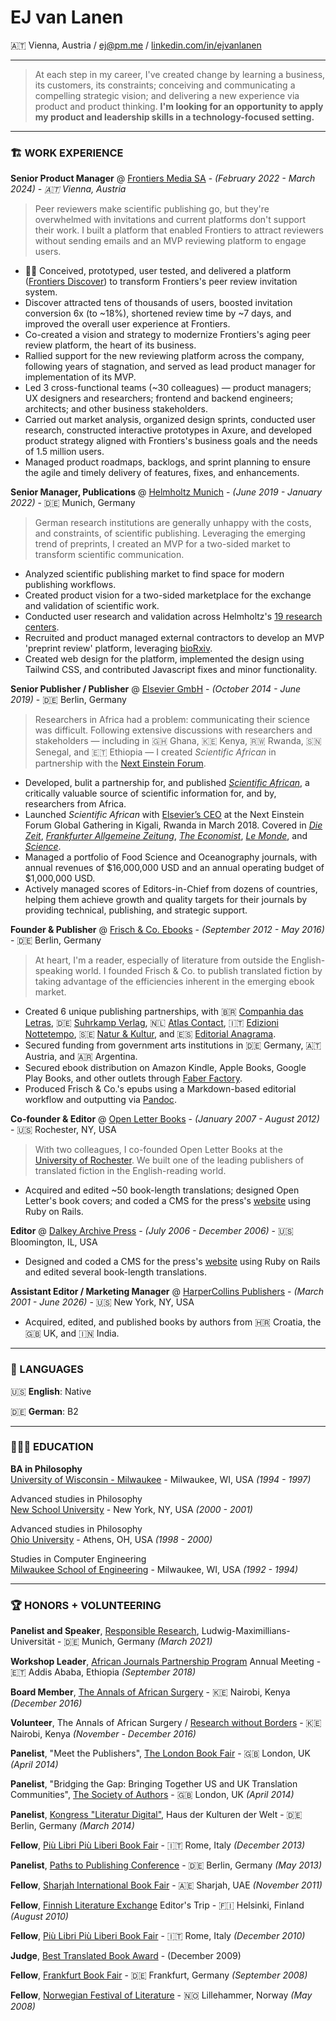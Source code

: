 # EJ van Lanen  

🇦🇹 Vienna, Austria / [ej@pm.me](mailto:ej@pm.me) / [linkedin.com/in/ejvanlanen](https://www.linkedin.com/in/ejvanlanen/)

---

> At each step in my career, I've created change by learning a business, its customers, its constraints; conceiving and communicating a compelling strategic vision; and delivering a new experience via product and product thinking. **I'm looking for an opportunity to apply my product and leadership skills in a technology-focused setting.**

---

### 🏗️ WORK EXPERIENCE

**Senior Product Manager** @ [Frontiers Media SA](http://frontiersin.org) - _(February 2022 - March 2024) - 🇦🇹 Vienna, Austria_

> Peer reviewers make scientific publishing go, but they're overwhelmed with invitations and current platforms don't support their work. I built a platform that enabled Frontiers to attract reviewers without sending emails and an MVP reviewing platform to engage users.

- 👩‍🔬 Conceived, prototyped, user tested, and delivered a platform ([Frontiers Discover](https://progressreport.frontiersin.org/innovation)) to transform Frontiers's peer review invitation system.
- Discover attracted tens of thousands of users, boosted invitation conversion 6x (to ~18%), shortened review time by ~7 days, and improved the overall user experience at Frontiers.
- Co-created a vision and strategy to modernize Frontiers's aging peer review platform, the heart of its business.
- Rallied support for the new reviewing platform across the company, following years of stagnation, and served as lead product manager for implementation of its MVP.
- Led 3 cross-functional teams (~30 colleagues) — product managers; UX designers and researchers; frontend and backend engineers; architects; and other business stakeholders.
- Carried out market analysis, organized design sprints, conducted user research, constructed interactive prototypes in Axure, and developed product strategy aligned with Frontiers's business goals and the needs of 1.5 million users.
- Managed product roadmaps, backlogs, and sprint planning to ensure the agile and timely delivery of features, fixes, and enhancements. 

**Senior Manager, Publications** @ [Helmholtz Munich](https://www.helmholtz-munich.de/en) - _(June 2019 - January 2022)_ - 🇩🇪 Munich, Germany

> German research institutions are generally unhappy with the costs, and constraints, of scientific publishing. Leveraging the emerging trend of preprints, I created an MVP for a two-sided market to transform scientific communication.

- Analyzed scientific publishing market to find space for modern publishing workflows.
- Created product vision for a two-sided marketplace for the exchange and validation of scientific work.
- Conducted user research and validation across Helmholtz's [19 research centers](https://www.helmholtz.de/en/about-us/helmholtz-centers/).
- Recruited and product managed external contractors to develop an MVP 'preprint review' platform, leveraging [bioRxiv](https://www.biorxiv.org/).
- Created web design for the platform, implemented the design using Tailwind CSS, and contributed Javascript fixes and minor functionality.

**Senior Publisher / Publisher** @ [Elsevier GmbH](https://www.elsevier.com/) - _(October 2014 - June 2019)_ - 🇩🇪 Berlin, Germany

> Researchers in Africa had a problem: communicating their science was difficult. Following extensive discussions with researchers and stakeholders — including in 🇬🇭 Ghana, 🇰🇪 Kenya, 🇷🇼 Rwanda, 🇸🇳 Senegal, and 🇪🇹 Ethiopia — I created _Scientific African_ in partnership with the [Next Einstein Forum](https://nef.org/).

- Developed, bulit a partnership for, and published [_Scientific African_](https://www.cbc.ca/radio/asithappens/as-it-happens-tuesday-full-episode-1.4612977/often-sidelined-by-western-journals-african-scientists-get-their-own-peer-reviewed-publication-1.4612980), a critically valuable source of scientific information for, and by, researchers from Africa.
- Launched _Scientific African_ with [Elsevier’s CEO](https://www.youtube.com/watch?v=ka__ldVfjOc) at the Next Einstein Forum Global Gathering in Kigali, Rwanda in March 2018. Covered in [_Die Zeit_](https://www.zeit.de/2018/15/ruanda-next-einstein-forum-nef-afrika-wissenschaft-forschung), [_Frankfurter Allgemeine Zeitung_](https://www.faz.net/aktuell/wirtschaft/wie-afrika-die-bildungsmisere-ueberwinden-will-15519782.html), [_The Economist_](https://www.economist.com/science-and-technology/2018/04/07/an-ambitious-african-science-project-is-getting-into-its-stride), [_Le Monde_](https://www.lemonde.fr/afrique/article/2018/03/28/au-next-einstein-forum-la-science-africaine-en-pleine-effervescence_5277650_3212.html), and [_Science_](https://www.science.org/doi/10.1126/science.359.6383.1444).
- Managed a portfolio of Food Science and Oceanography journals, with annual revenues of $16,000,000 USD and an annual operating budget of $1,000,000 USD.
- Actively managed scores of Editors-in-Chief from dozens of countries, helping them achieve growth and quality targets for their journals by providing technical, publishing, and strategic support.

**Founder & Publisher** @ [Frisch & Co. Ebooks](http://web.archive.org/web/20140707074238/http://frischand.co/) - _(September 2012 - May 2016)_ - 🇩🇪 Berlin, Germany

> At heart, I'm a reader, especially of literature from outside the English-speaking world. I founded Frisch & Co. to publish translated fiction by taking advantage of the efficiencies inherent in the emerging ebook market.

- Created 6 unique publishing partnerships, with 🇧🇷 [Companhia das Letras](https://www.companhiadasletras.com.br/), 🇩🇪 [Suhrkamp Verlag](https://www.suhrkamp.de/), 🇳🇱 [Atlas Contact](http://www.atlascontact.nl/), 🇮🇹 [Edizioni Nottetempo](https://www.edizioninottetempo.it/), 🇸🇪 [Natur & Kultur](https://www.nok.se/), and 🇪🇸 [Editorial Anagrama](https://www.anagrama-ed.es/). 
- Secured funding from government arts institutions in 🇩🇪 Germany, 🇦🇹 Austria, and 🇦🇷 Argentina.
- Secured ebook distribution on Amazon Kindle, Apple Books, Google Play Books, and other outlets through [Faber Factory](https://faberfactory.co.uk/).
- Produced Frisch & Co.'s epubs using a Markdown-based editorial workflow and outputting via [Pandoc](https://www.pandoc.org/).

**Co-founder & Editor** @ [Open Letter Books](http://openletterbooks.org) - _(January 2007 - August 2012)_ - 🇺🇸 Rochester, NY, USA

> With two colleagues, I co-founded Open Letter Books at the [University of Rochester](https://www.rochester.edu/). We built one of the leading publishers of translated fiction in the English-reading world.

- Acquired and edited ~50 book-length translations; designed Open Letter's book covers; and coded a CMS for the press's [website](http://web.archive.org/web/20111230014610/http://www.openletterbooks.org/) using Ruby on Rails.

**Editor** @ [Dalkey Archive Press](https://www.dalkeyarchive.com/) - _(July 2006 - December 2006)_ - 🇺🇸 Bloomington, IL, USA

- Designed and coded a CMS for the press's [website](http://web.archive.org/web/20061213083458/http://www.dalkeyarchive.com/) using Ruby on Rails and edited several book-length translations.

**Assistant Editor / Marketing Manager** @ [HarperCollins Publishers](https://www.harpercollins.com/) - _(March 2001 - June 2026)_ - 🇺🇸 New York, NY, USA
 
- Acquired, edited, and published books by authors from 🇭🇷 Croatia, the 🇬🇧 UK, and 🇮🇳 India.

---

### 💬 LANGUAGES

🇺🇸 **English**: Native

🇩🇪 **German**: B2

---

### 👩🏼‍🎓 EDUCATION

**BA in Philosophy**  
[University of Wisconsin - Milwaukee](https://uwm.edu/) - Milwaukee, WI, USA _(1994 - 1997)_  

Advanced studies in Philosophy  
[New School University](https://www.newschool.edu/) - New York, NY, USA _(2000 - 2001)_  

Advanced studies in Philosophy  
[Ohio University](https://www.ohio.edu/) - Athens, OH, USA _(1998 - 2000)_  

Studies in Computer Engineering  
[Milwaukee School of Engineering](https://www.msoe.edu/) - Milwaukee, WI, USA _(1992 - 1994)_

---

### 🏆 HONORS + VOLUNTEERING

**Panelist and Speaker**, [Responsible Research](https://www.responsibleresearch.graduatecenter.uni-muenchen.de/event2021/index.html), Ludwig-Maximillians-Universität - 🇩🇪 Munich, Germany _(March 2021)_

**Workshop Leader**, [African Journals Partnership Program](https://www.ajpp-online.org/) Annual Meeting - 🇪🇹 Addis Ababa, Ethiopia _(September 2018)_

**Board Member**, [The Annals of African Surgery](http://web.archive.org/web/20170610211003/http://www.annalsofafricansurgery.com/) - 🇰🇪 Nairobi, Kenya _(December 2016)_

**Volunteer**, The Annals of African Surgery / [Research without Borders](https://elsevierfoundation.org/partnerships/research-in-developing-countries/research-without-borders/) - 🇰🇪 Nairobi, Kenya _(November - December 2016)_

**Panelist**, "Meet the Publishers", [The London Book Fair](https://www.londonbookfair.co.uk/en-gb.html) - 🇬🇧 London, UK _(April 2014)_

**Panelist**,  "Bridging the Gap: Bringing Together US and UK Translation Communities", [The Society of Authors](https://www2.societyofauthors.org/) - 🇬🇧 London, UK _(April 2014)_

**Panelist**, [Kongress "Literatur Digital"](https://archiv.hkw.de/de/programm/projekte/veranstaltung/p_100601.php), Haus der Kulturen der Welt - 🇩🇪 Berlin, Germany _(March 2014)_

**Fellow**, [Più Libri Più Liberi Book Fair](https://plpl.it/piu-libri-piu-liberi-en/) - 🇮🇹 Rome, Italy _(December 2013)_

**Panelist**, [Paths to Publishing Conference](https://blog.berlin.bard.edu/conference-paths-publishing-notes-middle-journey/) - 🇩🇪 Berlin, Germany _(May 2013)_

**Fellow**, [Sharjah International Book Fair](https://www.sibf.com/en/home) - 🇦🇪 Sharjah, UAE _(November 2011)_

**Fellow**, [Finnish Literature Exchange](https://fili.fi/en/) Editor's Trip - 🇫🇮 Helsinki, Finland _(August 2010)_

**Fellow**, [Più Libri Più Liberi Book Fair](https://plpl.it/piu-libri-piu-liberi-en/) - 🇮🇹 Rome, Italy _(December 2010)_

**Judge**, [Best Translated Book Award](https://en.wikipedia.org/wiki/Best_Translated_Book_Award) - (December 2009)

**Fellow**, [Frankfurt Book Fair](https://www.buchmesse.de/en) - 🇩🇪 Frankfurt, Germany _(September 2008)_

**Fellow**, [Norwegian Festival of Literature](https://litteraturfestival.no/en/) - 🇳🇴 Lillehammer, Norway _(May 2008)_

